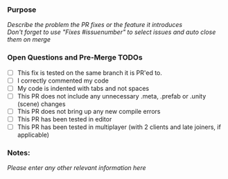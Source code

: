 ### Purpose
_Describe the problem the PR fixes or the feature it introduces_<br>
_Don't forget to use "Fixes #issuenumber" to select issues and auto close them on merge_

### Open Questions and Pre-Merge TODOs

- [ ]  This fix is tested on the same branch it is PR'ed to.
- [ ]  I correctly commented my code
- [ ]  My code is indented with tabs and not spaces
- [ ]  This PR does not include any unnecessary .meta, .prefab or .unity (scene) changes
- [ ]  This PR does not bring up any new compile errors
- [ ]  This PR has been tested in editor
- [ ]  This PR has been tested in multiplayer (with 2 clients and late joiners, if applicable)

### Notes:
_Please enter any other relevant information here_

